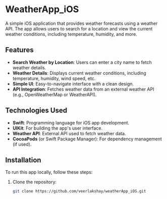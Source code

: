 # WeatherApp_iOS

A simple iOS application that provides weather forecasts using a weather API. The app allows users to search for a location and view the current weather conditions, including temperature, humidity, and more.

## Features

- **Search Weather by Location**: Users can enter a city name to fetch weather details.
- **Weather Details**: Displays current weather conditions, including temperature, humidity, wind speed, etc.
- **Simple UI**: Easy-to-navigate interface with a clean design.
- **API Integration**: Fetches weather data from an external weather API (e.g., OpenWeatherMap or WeatherAPI).

## Technologies Used

- **Swift**: Programming language for iOS app development.
- **UIKit**: For building the app's user interface.
- **Weather API**: External API used to fetch weather data.
- **CocoaPods** (or Swift Package Manager): For dependency management (if used).

## Installation

To run this app locally, follow these steps:

1. Clone the repository:
   ```bash
   git clone https://github.com/veerlakshay/weatherApp_iOS.git
